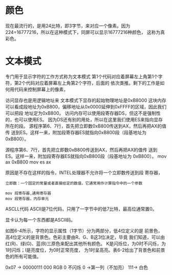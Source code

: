 # 颜色
现在最流行的，是用24比特，即3字节，来对应一个像素。因为
224=16777216，所以在这种模式下，同屏可以显示16777216种颜色，
这称为真彩色。







# 文本模式
专门用于显示字符的工作方式称为文本模式
第1个代码对应着屏幕左上角第1个字符，第2个代码对应着屏幕左上角第2个字符，后面的
依次类推。剩下的工作是如何用代码来控制屏幕上的像素，

访问显存也是用逻辑地址来
文本模式下显存的起始物理地址是0xB8000
这块内存可以看成段地址为0xB800，偏移地址从0x0000延伸到0xFFFF的区域，因此我们可以把段
地址定为0xB800。
访问内存可以使用段寄存器DS，但这不是强制性的，也可以使用ES。
因为DS还有别的用处，所以在这里我们使用ES来指向显存所在的段。
源程序第6、7行，首先把立即数0xB800传送到AX，然后再把AX的值传
送到ES。这样一来，附加段寄存器ES就指向0xB800段（段基地址为
0xB800）。

源程序第6、7行，首先把立即数0xB800传送到AX，然后再把AX的值传
送到ES。这样一来，附加段寄存器ES就指向0xB800段（段基地址为
0xB800）。
mov ax 0xB800
mov es ax

原因是不存在这样的指令，INTEL处理器不允许将一个立即数传送到段
寄存器，

```
立即数：一个固定的常量或者直接给定的数值，它通常用作计算指令中的一个参数
```

```
mov 段寄存器,通用寄存器
mov 段寄存器，内存单元
```
ASCLL代码
ASCII是7位代码，只用了一字节中的低7比特，最高位通常置0。

显卡认为每一个东西都是ASCII码。


如图6-4所示，字符的显示属性（1字节）分为两部分，低4位定义的是
前景色，高4位定义的是背景色。色彩主要由R、G、B这3位决定，毕竟
我们知道，可以由红(R)、绿(G)、蓝(B)三原色来配出其他所有颜色。
K是闪烁位，为0时不闪烁，为1时闪烁；I是亮度位，为0时正常亮度，
为1时呈高亮。表6-2给出了背景色和前景色的所有可能值。

0x07 -> 00000111
000 RGB 
0 不闪烁
0 ->第一列（不加亮）
111-> 白色


```


